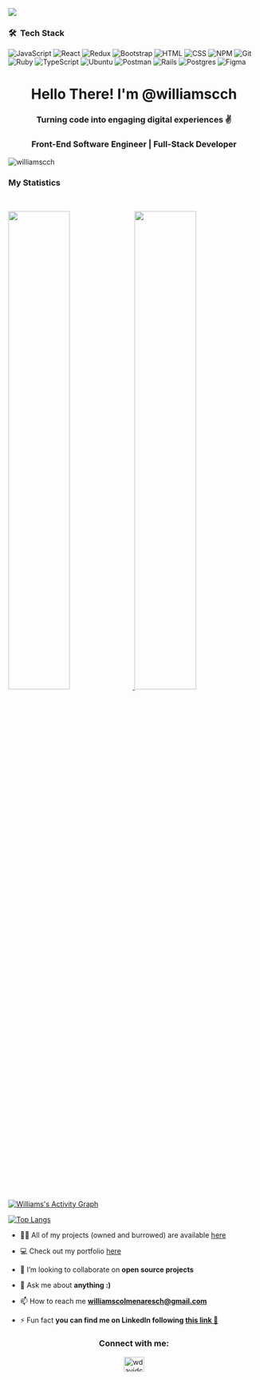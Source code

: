 <a href="https://www.youtube.com/watch?v=dQw4w9WgXcQ"><img src="https://user-images.githubusercontent.com/73097560/115834477-dbab4500-a447-11eb-908a-139a6edaec5c.gif"></a>

### 🛠 &nbsp;Tech Stack

![JavaScript](https://img.shields.io/badge/-JavaScript-05122A?style=for-the-badge&logo=javascript)
![React](https://img.shields.io/badge/react-%2320232a.svg?style=for-the-badge&logo=react&logoColor=%2361DAFB)
![Redux](https://img.shields.io/badge/redux-%23593d88.svg?style=for-the-badge&logo=redux&logoColor=white)
![Bootstrap](https://img.shields.io/badge/-Bootstrap-05122A?style=for-the-badge&logo=bootstrap&logoColor=563D7C)
![HTML](https://img.shields.io/badge/-HTML-05122A?style=for-the-badge&logo=HTML5)
![CSS](https://img.shields.io/badge/-CSS-05122A?style=for-the-badge&logo=CSS3&logoColor=1572B6)
![NPM](https://img.shields.io/badge/npm-CB3837?style=for-the-badge&logo=npm&logoColor=white)
![Git](https://img.shields.io/badge/-Git-05122A?style=for-the-badge&logo=git)
![Ruby](https://img.shields.io/badge/ruby-%23CC342D.svg?style=for-the-badge&logo=ruby&logoColor=white)
![TypeScript](https://img.shields.io/badge/typescript-%23007ACC.svg?style=for-the-badge&logo=typescript&logoColor=white)
![Ubuntu](https://img.shields.io/badge/Ubuntu-E95420?style=for-the-badge&logo=ubuntu&logoColor=white)
![Postman](https://img.shields.io/badge/Postman-FF6C37?style=for-the-badge&logo=postman&logoColor=white)
![Rails](https://img.shields.io/badge/rails-%23CC0000.svg?style=for-the-badge&logo=ruby-on-rails&logoColor=white)
![Postgres](https://img.shields.io/badge/postgres-%23316192.svg?style=for-the-badge&logo=postgresql&logoColor=white)
![Figma](https://img.shields.io/badge/figma-%23F24E1E.svg?style=for-the-badge&logo=figma&logoColor=white)

<h1 align="center">Hello There! I'm @williamscch</h1>
<h3 align="center">Turning code into engaging digital experiences ✌️</h3>
<h3 align="center">Front-End Software Engineer | Full-Stack Developer</h3>

<p align="left"> <img src="https://komarev.com/ghpvc/?username=williamscch&label=Profile%20views&color=blue&style=plastic" alt="williamscch" /> </p>

### My Statistics

<br/>
<p align="left">
  <a href="https://github.com/williamscch/">
  <img width="49.5%" src="https://github-readme-stats.vercel.app/api?username=williamscch&show_icons=true&theme=react&hide_border=true" />
    <img width="49.5%" src="https://github-readme-streak-stats.herokuapp.com/?user=williamscch&theme=react&hide_border=true" />
  </a>
</p>
<br>


[![Williams's Activity Graph](https://activity-graph.herokuapp.com/graph?username=williamscch&custom_title=williamscch's%20Contribution%20Graph&theme=react-dark&hide_border=true)](https://github.com/williamscch/)

[![Top Langs](https://github-readme-stats.vercel.app/api/top-langs/?username=williamscch&theme=react&layout=compact&card_width=1000)](https://github.com/williamscch/github-readme-stats)

<!-- <p align="center"> <a href="https://github.com/ryo-ma/github-profile-trophy"><img src="https://github-profile-trophy.vercel.app/?username=williamscch" alt="williamscch" /></a> </p> -->

- 👨‍💻 All of my projects (owned and burrowed) are available [here](https://github.com/williamscch?tab=repositories)
  
- 💻 Check out my portfolio [here](https://williams.vercel.app)

- 🤝 I’m looking to collaborate on **open source projects**

- 💬 Ask me about **anything :)**

- 📫 How to reach me **williamscolmenaresch@gmail.com**

- ⚡ Fun fact **you can find me on LinkedIn following [this link 🔗](https://www.linkedin.com/in/williamscolmenaresch/)**

<h3 align="center">Connect with me:</h3>
<p align="center">
<a href="https://twitter.com/wdavidcch" target="blank"><img align="center" src="https://cdn.jsdelivr.net/npm/simple-icons@3.0.1/icons/twitter.svg" alt="wdavidcch" height="30" width="40" /></a>
</p>

